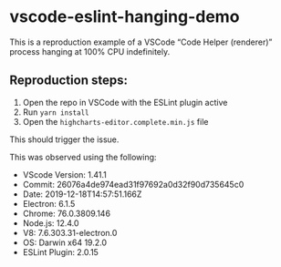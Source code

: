 # vscode-eslint-hanging-demo

This is a reproduction example of a VSCode “Code Helper (renderer)” process hanging at 100% CPU indefinitely.

## Reproduction steps:

1. Open the repo in VSCode with the ESLint plugin active
2. Run `yarn install`
3. Open the `highcharts-editor.complete.min.js` file

This should trigger the issue.

This was observed using the following:

- VScode Version: 1.41.1
- Commit: 26076a4de974ead31f97692a0d32f90d735645c0
- Date: 2019-12-18T14:57:51.166Z
- Electron: 6.1.5
- Chrome: 76.0.3809.146
- Node.js: 12.4.0
- V8: 7.6.303.31-electron.0
- OS: Darwin x64 19.2.0
- ESLint Plugin: 2.0.15
